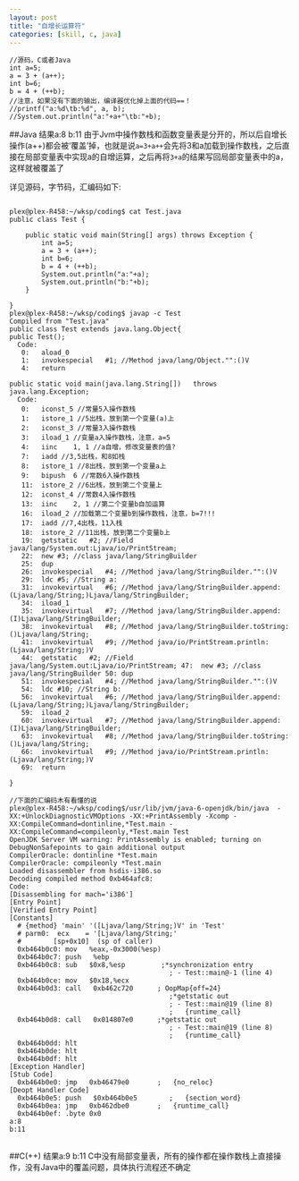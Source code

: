 ```yaml
---
layout: post
title: "自增长运算符"
categories: [skill, c, java]
---
```


	//源码，C或者Java
	int a=5;
	a = 3 + (a++);
	int b=6;
	b = 4 + (++b);
	//注意，如果没有下面的输出，编译器优化掉上面的代码==！
	//printf("a:%d\tb:%d", a, b);
	//System.out.println("a:"+a+"\tb:"+b);

##Java	结果a:8 b:11
由于Jvm中操作数栈和函数变量表是分开的，所以后自增长操作(a++)都会被‘覆盖’掉，也就是说`a=3+a++`会先将3和a加载到操作数栈，之后直接在局部变量表中实现a的自增运算，之后再将`3+a`的结果写回局部变量表中的a，这样就被覆盖了  

详见源码，字节码，汇编码如下:
<pre>
<code>
plex@plex-R458:~/wksp/coding$ cat Test.java
public class Test {

	public static void main(String[] args) throws Exception {
		int a=5;
		a = 3 + (a++);
		int b=6;
		b = 4 + (++b);
		System.out.println("a:"+a);
		System.out.println("b:"+b);
	}

}
plex@plex-R458:~/wksp/coding$ javap -c Test
Compiled from "Test.java"
public class Test extends java.lang.Object{
public Test();
  Code:
   0:	aload_0
   1:	invokespecial	#1; //Method java/lang/Object."<init>":()V
   4:	return

public static void main(java.lang.String[])   throws java.lang.Exception;
  Code:
   0:	iconst_5 //常量5入操作数栈
   1:	istore_1 //5出栈，放到第一个变量(a)上
   2:	iconst_3 //常量3入操作数栈
   3:	iload_1 //变量a入操作数栈，注意，a=5
   4:	iinc	1, 1 //a自增，修改变量表的值?
   7:	iadd //3,5出栈，和8如栈
   8:	istore_1 //8出栈，放到第一个变量a上
   9:	bipush	6 //常数6入操作数栈
   11:	istore_2 //6出栈，放到第二个变量上
   12:	iconst_4 //常数4入操作数栈
   13:	iinc	2, 1 //第二个变量b自加运算
   16:	iload_2 //加载第二个变量b到操作数栈，注意，b=7!!!
   17:	iadd //7,4出栈，11入栈
   18:	istore_2 //11出栈，放到第二个变量b上
   19:	getstatic	#2; //Field java/lang/System.out:Ljava/io/PrintStream;
   22:	new	#3; //class java/lang/StringBuilder
   25:	dup
   26:	invokespecial	#4; //Method java/lang/StringBuilder."<init>":()V
   29:	ldc	#5; //String a:
   31:	invokevirtual	#6; //Method java/lang/StringBuilder.append:(Ljava/lang/String;)Ljava/lang/StringBuilder;
   34:	iload_1
   35:	invokevirtual	#7; //Method java/lang/StringBuilder.append:(I)Ljava/lang/StringBuilder;
   38:	invokevirtual	#8; //Method java/lang/StringBuilder.toString:()Ljava/lang/String;
   41:	invokevirtual	#9; //Method java/io/PrintStream.println:(Ljava/lang/String;)V
   44:	getstatic	#2; //Field java/lang/System.out:Ljava/io/PrintStream; 47:	new	#3; //class java/lang/StringBuilder 50:	dup
   51:	invokespecial	#4; //Method java/lang/StringBuilder."<init>":()V
   54:	ldc	#10; //String b:
   56:	invokevirtual	#6; //Method java/lang/StringBuilder.append:(Ljava/lang/String;)Ljava/lang/StringBuilder;
   59:	iload_2
   60:	invokevirtual	#7; //Method java/lang/StringBuilder.append:(I)Ljava/lang/StringBuilder;
   63:	invokevirtual	#8; //Method java/lang/StringBuilder.toString:()Ljava/lang/String;
   66:	invokevirtual	#9; //Method java/io/PrintStream.println:(Ljava/lang/String;)V
   69:	return

}

//下面的汇编码木有看懂的说
plex@plex-R458:~/wksp/coding$/usr/lib/jvm/java-6-openjdk/bin/java  -XX:+UnlockDiagnosticVMOptions -XX:+PrintAssembly -Xcomp -XX:CompileCommand=dontinline,*Test.main -XX:CompileCommand=compileonly,*Test.main Test
OpenJDK Server VM warning: PrintAssembly is enabled; turning on DebugNonSafepoints to gain additional output
CompilerOracle: dontinline *Test.main
CompilerOracle: compileonly *Test.main
Loaded disassembler from hsdis-i386.so
Decoding compiled method 0xb464afc8:
Code:
[Disassembling for mach='i386']
[Entry Point]
[Verified Entry Point]
[Constants]
  # {method} 'main' '([Ljava/lang/String;)V' in 'Test'
  # parm0:	ecx	   = '[Ljava/lang/String;'
  #		   [sp+0x10]  (sp of caller)
  0xb464b0c0: mov	%eax,-0x3000(%esp)
  0xb464b0c7: push   %ebp
  0xb464b0c8: sub	$0x8,%esp		  ;*synchronization entry
										; - Test::main@-1 (line 4)
  0xb464b0ce: mov	$0x18,%ecx
  0xb464b0d3: call   0xb462c720		 ; OopMap{off=24}
										;*getstatic out
										; - Test::main@19 (line 8)
										;   {runtime_call}
  0xb464b0d8: call   0x014807e0		 ;*getstatic out
										; - Test::main@19 (line 8)
										;   {runtime_call}
  0xb464b0dd: hlt	
  0xb464b0de: hlt	
  0xb464b0df: hlt	
[Exception Handler]
[Stub Code]
  0xb464b0e0: jmp	0xb46479e0		 ;   {no_reloc}
[Deopt Handler Code]
  0xb464b0e5: push   $0xb464b0e5		;   {section_word}
  0xb464b0ea: jmp	0xb462dbe0		 ;   {runtime_call}
  0xb464b0ef: .byte 0x0
a:8
b:11
</code>
</pre>

##C(++)	结果a:9 b:11 
C中没有局部变量表，所有的操作都在操作数栈上直接操作，没有Java中的覆盖问题，具体执行流程还不确定


